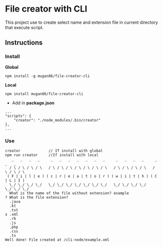 # File creator with CLI

This project use to create select name and extension file in current directory that execute script.

## Instructions

### Install

**Global**
```
npm install -g mugan86/file-creator-cli
```
**Local**
```
npm install mugan86/file-creator-cli
```
* Add in **package.json**
```
...
"scripts": {
    "creator": "./node_modules/.bin/creator"
},
...
```
### Use
```
creator             // If install with global
npm run creator     //If install with local
   _   _   _   _     _   _   _   _   _   _   _     _   _   _   _     _   _   _
  / \ / \ / \ / \   / \ / \ / \ / \ / \ / \ / \   / \ / \ / \ / \   / \ / \ / \
 ( F | i | l | e ) ( c | r | e | a | t | o | r ) ( w | i | t | h ) ( C | L | I )
  \_/ \_/ \_/ \_/   \_/ \_/ \_/ \_/ \_/ \_/ \_/   \_/ \_/ \_/ \_/   \_/ \_/ \_/
  What is the name of the file without extension? example
? What is the file extension?
  .java
  .kt
  .txt
❯ .xml
  .rb
  .js
  .php
  .css
  .ts
Well done! File created at /cli-node/example.xml
```